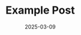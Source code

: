 ---
title: "Example Post"
date: 2025-03-09
category: "Documentation"
growth: "budding"
cover: "/images/example-cover.jpg"
external_url: "https://example.com"
--- 